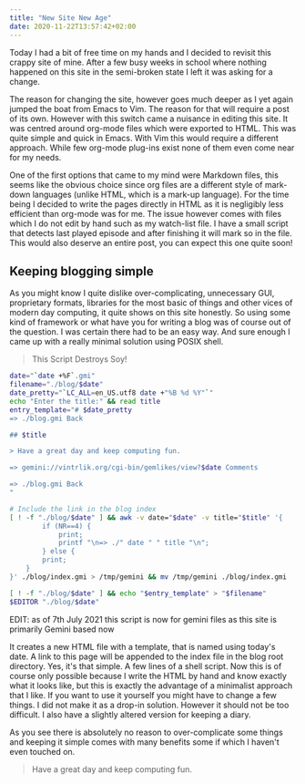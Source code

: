 ```yaml
---
title: "New Site New Age"
date: 2020-11-22T13:57:42+02:00
---
```

Today I had a bit of free time on my hands and I decided to revisit this crappy
site of mine. After a few busy weeks in school where nothing happened on this
site in the semi-broken state I left it was asking for a change.

The reason for changing the site, however goes much deeper as I yet again
jumped the boat from Emacs to Vim. The reason for that will require a post of
its own. However with this switch came a nuisance in editing this site. It was
centred around org-mode files which were exported to HTML. This was quite
simple and quick in Emacs. With Vim this would require a different approach.
While few org-mode plug-ins exist none of them even come near for my needs.

One of the first options that came to my mind were Markdown files, this seems
like the obvious choice since org files are a different style of mark-down
languages (unlike HTML, which is a mark-up language). For the time being I
decided to write the pages directly in HTML as it is negligibly less efficient
than org-mode was for me. The issue however comes with files which I do not 
edit by hand such as my watch-list file. I have a small script that detects 
last played episode and after finishing it will mark so in the file. This would
also deserve an entire post, you can expect this one quite soon!

## Keeping blogging simple

As you might know I quite dislike over-complicating, unnecessary GUI,
proprietary formats, libraries for the most basic of things and other vices of
modern day computing, it quite shows on this site honestly. So using some kind
of framework or what have you for writing a blog was of course out of the
question. I was certain there had to be an easy way. And sure enough I came up
with a really minimal solution using POSIX shell.

> This Script Destroys Soy!
```sh
date="`date +%F`.gmi"
filename="./blog/$date"
date_pretty="`LC_ALL=en_US.utf8 date +"%B %d %Y"`"
echo "Enter the title:" && read title
entry_template="# $date_pretty
=> ./blog.gmi Back

## $title

> Have a great day and keep computing fun.

=> gemini://vintrlik.org/cgi-bin/gemlikes/view?$date Comments

=> ./blog.gmi Back
"

# Include the link in the blog index
[ ! -f "./blog/$date" ] && awk -v date="$date" -v title="$title" '{
		if (NR==4) {
			print;
			printf "\n=> ./" date " " title "\n";
		} else {
		print;
	}
}' ./blog/index.gmi > /tmp/gemini && mv /tmp/gemini ./blog/index.gmi

[ ! -f "./blog/$date" ] && echo "$entry_template" > "$filename"
$EDITOR "./blog/$date"
```

EDIT: as of 7th July 2021 this script is now for gemini files as this site is
primarily Gemini based now

It creates a new HTML file with a template, that is named using today's date. A
link to this page will be appended to the index file in the blog root
directory. Yes, it's that simple. A few lines of a shell script. Now this is of
course only possible because I write the HTML by hand and know exactly what it
looks like, but this is exactly the advantage of a minimalist approach that I
like. If you want to use it yourself you might have to change a few things. I
did not make it as a drop-in solution. However it should not be too difficult.
I also have a slightly altered version for keeping a diary.

As you see there is absolutely no reason to over-complicate some things and
keeping it simple comes with many benefits some if which I haven't even touched
on.

> Have a great day and keep computing fun.
